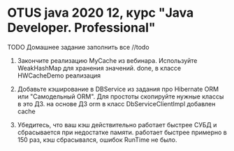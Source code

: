 # OTUS java 2020 12, курс "Java Developer. Professional"

TODO
Домашнее задание
заполнить все //todo

1)  Закончите реализацию MyCache из вебинара. Используйте WeakHashMap для хранения значений.
done, в классе HWCacheDemo реализация

2)  Добавьте кэширование в DBService из задания про Hibernate ORM или "Самодельный ORM". Для простоты скопируйте нужные классы в это ДЗ.
на основе ДЗ orm в класс DbServiceClientImpl добавлен cache

3)  Убедитесь, что ваш кэш действительно работает быстрее СУБД и сбрасывается при недостатке памяти.
работает быстрее примерно в 150 раз, кэш сбрасывался, ошибок RunTime не было.